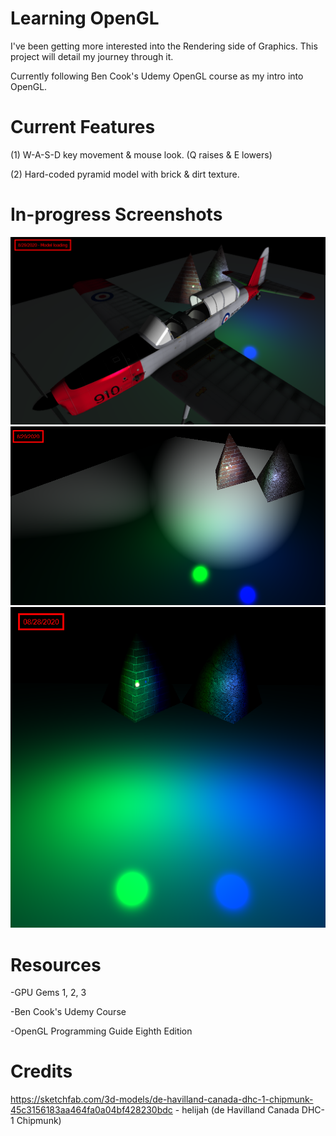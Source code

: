 # Learning OpenGL
I've been getting more interested into the Rendering side of Graphics. This project will detail my journey through it.

Currently following Ben Cook's Udemy OpenGL course as my intro into OpenGL.

# Current Features

(1) W-A-S-D key movement & mouse look. (Q raises & E lowers)

(2) Hard-coded pyramid model with brick & dirt texture.

# In-progress Screenshots

![2020/08/29 - ModelLoading](https://github.com/Shurkuris/OpenGL/blob/master/misc/snapshots/2020_08_29-ModelLoading.png)
![2020/08/29 - SpotLights](https://github.com/Shurkuris/OpenGL/blob/master/misc/snapshots/2020_08_29-SpotLights.png)
![2020/08/28 - PointLights](https://github.com/Shurkuris/OpenGL/blob/master/misc/snapshots/2020_08_28-PointLights.png)

# Resources

-GPU Gems 1, 2, 3

-Ben Cook's Udemy Course

-OpenGL Programming Guide Eighth Edition

# Credits
https://sketchfab.com/3d-models/de-havilland-canada-dhc-1-chipmunk-45c3156183aa464fa0a04bf428230bdc - helijah (de Havilland Canada DHC-1 Chipmunk)
